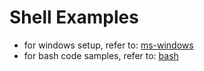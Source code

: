 Shell Examples
==============

* for windows setup, refer to: [ms-windows](./ms-windows/README.md)
* for bash code samples, refer to: [bash](./bash/README.md)




